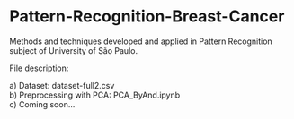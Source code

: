 # Pattern-Recognition-Breast-Cancer
Methods and techniques developed and applied in Pattern Recognition subject of University of São Paulo.

File description:

a) Dataset: dataset-full2.csv <br />
b) Preprocessing with PCA: PCA_ByAnd.ipynb <br />
c) Coming soon...
